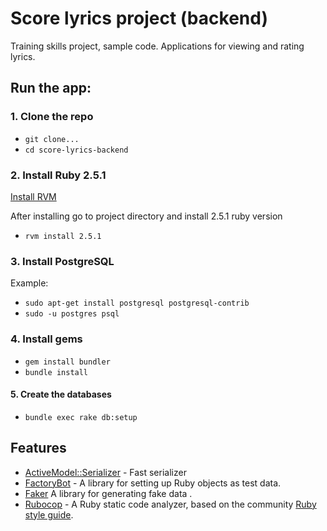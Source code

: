 #  Score lyrics project (backend)

Training skills project, sample code.
Applications for viewing and rating lyrics.

## Run the app:

### 1. Clone the repo

- ```git clone...```
- ```cd score-lyrics-backend```

### 2. Install Ruby 2.5.1

[Install RVM](https://rvm.io/rvm/install)

After installing go to project directory and install 2.5.1 ruby version
- ```rvm install 2.5.1```

### 3. Install PostgreSQL

Example:
- ```sudo apt-get install postgresql postgresql-contrib```
- ```sudo -u postgres psql```

### 4. Install gems

- ```gem install bundler```
- ```bundle install```

#### 5. Create the databases

- ```bundle exec rake db:setup```

## Features

* [ActiveModel::Serializer](https://github.com/rails-api/active_model_serializers) - Fast serializer
* [FactoryBot](https://github.com/thoughtbot/factory_bot) - A library for setting up Ruby objects as test data.
* [Faker](https://github.com/stympy/faker) A library for generating fake data .
* [Rubocop](http://rubocop.readthedocs.io) - A Ruby static code analyzer, based on the community [Ruby style guide](https://github.com/bbatsov/ruby-style-guide).
